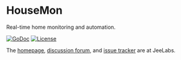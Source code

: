 # HouseMon

Real-time home monitoring and automation.

[![GoDoc][G]][D] [![License][B]][L]

The [homepage][H], [discussion forum][F], and [issue tracker][I] are at JeeLabs.

[G]: https://godoc.org/github.com/jcw/housemon?status.png
[D]: https://godoc.org/github.com/jcw/housemon
[B]: http://img.shields.io/badge/license-MIT-brightgreen.svg
[L]: http://opensource.org/licenses/MIT

[H]: http://jeelabs.net/projects/housemon/wiki
[F]: http://jeelabs.net/projects/cafe/boards/9
[I]: http://jeelabs.net/projects/development/issues
